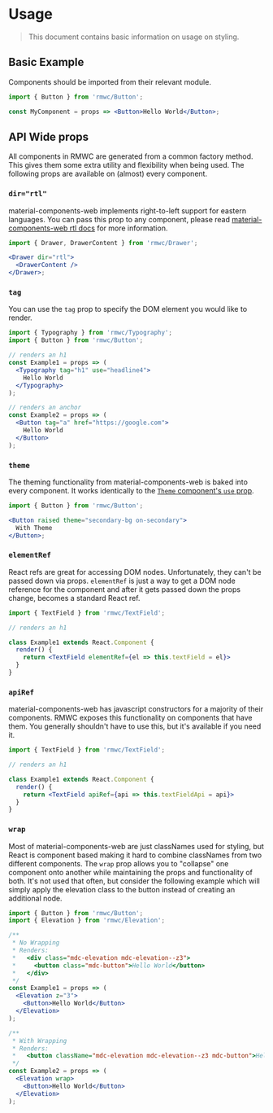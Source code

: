 # Usage

> This document contains basic information on usage on styling.

## Basic Example

Components should be imported from their relevant module.

```jsx
import { Button } from 'rmwc/Button';

const MyComponent = props => <Button>Hello World</Button>;
```

## API Wide props

All components in RMWC are generated from a common factory method. This gives them some extra utility and flexibility when being used. The following props are available on (almost) every component.

### `dir="rtl"`

material-components-web implements right-to-left support for eastern languages. You can pass this prop to any component, please read [material-components-web rtl docs](https://material.io/components/web/catalog/rtl/) for more information.

```jsx
import { Drawer, DrawerContent } from 'rmwc/Drawer';

<Drawer dir="rtl">
  <DrawerContent />
</Drawer>;
```

### `tag`

You can use the `tag` prop to specify the DOM element you would like to render.

```jsx
import { Typography } from 'rmwc/Typography';
import { Button } from 'rmwc/Button';

// renders an h1
const Example1 = props => (
  <Typography tag="h1" use="headline4">
    Hello World
  </Typography>
);

// renders an anchor
const Example2 = props => (
  <Button tag="a" href="https://google.com">
    Hello World
  </Button>
);
```

### `theme`

The theming functionality from material-components-web is baked into every component. It works identically to the [`Theme` component's `use` prop](theme).

```jsx
import { Button } from 'rmwc/Button';

<Button raised theme="secondary-bg on-secondary">
  With Theme
</Button>;
```

### `elementRef`

React refs are great for accessing DOM nodes. Unfortunately, they can't be passed down via props. `elementRef` is just a way to get a DOM node reference for the component and after it gets passed down the props change, becomes a standard React ref.

```jsx
import { TextField } from 'rmwc/TextField';

// renders an h1

class Example1 extends React.Component {
  render() {
    return <TextField elementRef={el => this.textField = el}>
  }
}
```

### `apiRef`

material-components-web has javascript constructors for a majority of their components. RMWC exposes this functionality on components that have them. You generally shouldn't have to use this, but it's available if you need it.

```jsx
import { TextField } from 'rmwc/TextField';

// renders an h1

class Example1 extends React.Component {
  render() {
    return <TextField apiRef={api => this.textFieldApi = api}>
  }
}
```

### `wrap`

Most of material-components-web are just classNames used for styling, but React is component based making it hard to combine classNames from two different components. The `wrap` prop allows you to "collapse" one component onto another while maintaining the props and functionality of both. It's not used that often, but consider the following example which will simply apply the elevation class to the button instead of creating an additional node.

```jsx
import { Button } from 'rmwc/Button';
import { Elevation } from 'rmwc/Elevation';

/**
 * No Wrapping
 * Renders:
 *   <div class="mdc-elevation mdc-elevation--z3">
 *     <button class="mdc-button">Hello World</button>
 *   </div>
 */
const Example1 = props => (
  <Elevation z="3">
    <Button>Hello World</Button>
  </Elevation>
);

/**
 * With Wrapping
 * Renders:
 *   <button className="mdc-elevation mdc-elevation--z3 mdc-button">Hello World</button>
 */
const Example2 = props => (
  <Elevation wrap>
    <Button>Hello World</Button>
  </Elevation>
);
```
